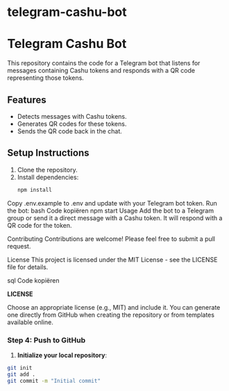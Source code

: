 # telegram-cashu-bot

# Telegram Cashu Bot

This repository contains the code for a Telegram bot that listens for messages containing Cashu tokens and responds with a QR code representing those tokens.

## Features

- Detects messages with Cashu tokens.
- Generates QR codes for these tokens.
- Sends the QR code back in the chat.

## Setup Instructions

1. Clone the repository.
2. Install dependencies:
   ```bash
   npm install
Copy .env.example to .env and update with your Telegram bot token.
Run the bot:
bash
Code kopiëren
npm start
Usage
Add the bot to a Telegram group or send it a direct message with a Cashu token. It will respond with a QR code for the token.

Contributing
Contributions are welcome! Please feel free to submit a pull request.

License
This project is licensed under the MIT License - see the LICENSE file for details.

sql
Code kopiëren

**LICENSE**

Choose an appropriate license (e.g., MIT) and include it. You can generate one directly from GitHub when creating the repository or from templates available online.

### Step 4: Push to GitHub

1. **Initialize your local repository**:

```bash
git init
git add .
git commit -m "Initial commit"
